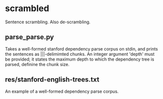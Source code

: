 # scrambled
Sentence scrambling. Also de-scrambling. 


## parse_parse.py

Takes a well-formed stanford dependency parse corpus on stdin, and prints
the sentences as |||-delimimted chunks. An integer argument 'depth' must
be provided; it states the maximum depth to which the dependency tree
is parsed, definine the chunk size.

## res/stanford-english-trees.txt
An example of a well-formed dependency parse corpus. 
